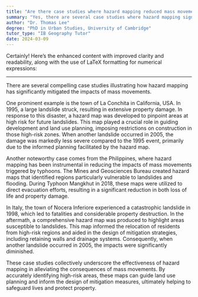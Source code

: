 ```yaml
---
title: "Are there case studies where hazard mapping reduced mass movement impacts?"
summary: "Yes, there are several case studies where hazard mapping significantly reduced the impacts of mass movements."
author: "Dr. Thomas Lee"
degree: "PhD in Urban Studies, University of Cambridge"
tutor_type: "IB Geography Tutor"
date: 2024-03-09
---
```


Certainly! Here’s the enhanced content with improved clarity and readability, along with the use of LaTeX formatting for numerical expressions:

---

There are several compelling case studies illustrating how hazard mapping has significantly mitigated the impacts of mass movements.

One prominent example is the town of La Conchita in California, USA. In 1995, a large landslide struck, resulting in extensive property damage. In response to this disaster, a hazard map was developed to pinpoint areas at high risk for future landslides. This map played a crucial role in guiding development and land use planning, imposing restrictions on construction in those high-risk zones. When another landslide occurred in 2005, the damage was markedly less severe compared to the 1995 event, primarily due to the informed planning facilitated by the hazard map.

Another noteworthy case comes from the Philippines, where hazard mapping has been instrumental in reducing the impacts of mass movements triggered by typhoons. The Mines and Geosciences Bureau created hazard maps that identified regions particularly vulnerable to landslides and flooding. During Typhoon Mangkhut in 2018, these maps were utilized to direct evacuation efforts, resulting in a significant reduction in both loss of life and property damage.

In Italy, the town of Nocera Inferiore experienced a catastrophic landslide in 1998, which led to fatalities and considerable property destruction. In the aftermath, a comprehensive hazard map was produced to highlight areas susceptible to landslides. This map informed the relocation of residents from high-risk regions and aided in the design of mitigation strategies, including retaining walls and drainage systems. Consequently, when another landslide occurred in 2005, the impacts were significantly diminished.

These case studies collectively underscore the effectiveness of hazard mapping in alleviating the consequences of mass movements. By accurately identifying high-risk areas, these maps can guide land use planning and inform the design of mitigation measures, ultimately helping to safeguard lives and protect property.
    